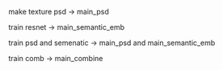 make texture psd -> main_psd

train resnet -> main_semantic_emb

train psd and semenatic -> main_psd and main_semantic_emb

train comb -> main_combine
